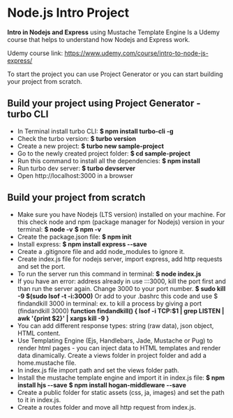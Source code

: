# Node.js Intro Project
**Intro in Nodejs and Express** using Mustache Template Engine
Is a Udemy course that helps to understand how Nodejs and Express work.

Udemy course link:
https://www.udemy.com/course/intro-to-node-js-express/

To start the project you can use Project Generator or you can start building your project from scratch.

## Build your project using Project Generator - turbo CLI

- In Terminal install turbo CLI:
    **$ npm install turbo-cli -g**
- Check the turbo version: 
    **$ turbo version**
- Create a new project:
    **$ turbo new sample-project**
- Go to the newly created project folder:
    **$ cd sample-project**
- Run this command to install all the dependencies:
    **$ npm install**
- Run turbo dev server:
    **$ turbo devserver**
- Open http://localhost:3000 in a browser


## Build your project from scratch

- Make sure you have Nodejs (LTS version) installed on your machine. 
  For this check node and npm (package manager for Nodejs) version in your terminal: 
**$ node -v**
**$ npm -v**
- Create the package.json file: 
**$ npm init**
- Install express: 
**$ npm install express --save**
- Create a .gitignore file and add node_modules to ignore it.
- Create index.js file for nodejs server, import express, add http requests and set the port.
- To run the server run this command in terminal:
**$ node index.js**
- If you have an error: address already in use :::3000, kill the port first and than run the server again. 
  Change 3000 to your port number.
**$ sudo kill -9 $(sudo lsof -t -i:3000)**
  Or add to your .bashrc this code and use $ findandkill 3000 in terminal:
  ex. to kill a process by giving a port (findandkill 3000)
**function findandkill() {
lsof -i TCP:$1 | grep LISTEN | awk '{print $2}' | xargs kill -9
}**
- You can add different response types: string (raw data), json object, HTML content.
- Use Templating Engine (Ejs, Handlebars, Jade, Mustache or Pug) to render html pages - you can inject data to HTML templates and render data 
  dinamically. Create a views folder in project folder and add a home.mustache file. 
- In index.js file import path and set the views folder path.
- Install the mustache template engine and import it in index.js file:
**$ npm install hjs --save**
**$ npm install hogan-middleware --save**
- Create a public folder for static assets (css, ja, images) and set the path to it in index.js.
- Create a routes folder and move all http request from index.js.


